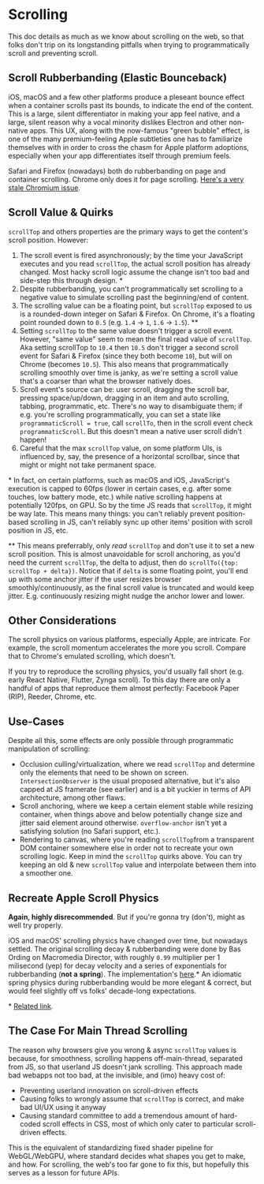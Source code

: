 # Scrolling

This doc details as much as we know about scrolling on the web, so that folks don't trip on its longstanding pitfalls when trying to programmatically scroll and preventing scroll.

## Scroll Rubberbanding (Elastic Bounceback)

iOS, macOS and a few other platforms produce a pleseant bounce effect when a container scrolls past its bounds, to indicate the end of the content. This is a large, silent differentiator in making your app feel native, and a large, silent reason why a vocal minority dislikes Electron and other non-native apps. This UX, along with the now-famous "green bubble" effect, is one of the many premium-feeling Apple subtleties one has to familiarize themselves with in order to cross the chasm for Apple platform adoptions, especially when your app differentiates itself through premium feels.

Safari and Firefox (nowadays) both do rubberbanding on page and container scrolling. Chrome only does it for page scrolling. [Here's a very stale Chromium issue](https://issues.chromium.org/issues/41102897).

## Scroll Value & Quirks

`scrollTop` and others properties are the primary ways to get the content's scroll position. However:

1. The scroll event is fired asynchronously; by the time your JavaScript executes and you read `scrollTop`, the actual scroll position has already changed. Most hacky scroll logic assume the change isn't too bad and side-step this through design. \*
2. Despite rubberbanding, you can't programmatically set scrolling to a negative value to simulate scrolling past the beginning/end of content.
3. The scrolling value can be a floating point, but `scrollTop` exposed to us is a rounded-down integer on Safari & Firefox. On Chrome, it's a floating point rounded down to `0.5` (e.g. `1.4` → `1`, `1.6` → `1.5`). \*\*
4. Setting `scrollTop` to the same value doesn't trigger a scroll event. However, "same value" seem to mean the final read value of `scrollTop`. Aka setting scrollTop to `10.4` then `10.5` don't trigger a second scroll event for Safari & Firefox (since they both become `10`), but will on Chrome (becomes `10.5`). This also means that programmatically scrolling smoothly over time is janky, as we're setting a scroll value that's a coarser than what the browser natively does.
5. Scroll event's source can be: user scroll, dragging the scroll bar, pressing space/up/down, dragging in an item and auto scrolling, tabbing, programmatic, etc. There's no way to disambiguate them; if e.g. you're scrolling programmatically, you can set a state like `programmaticScroll = true`, call `scrollTo`, then in the scroll event check `programmaticScroll`. But this doesn't mean a native user scroll didn't happen!
6. Careful that the max `scrollTop` value, on some platform UIs, is influenced by, say, the presence of a horizontal scrollbar, since that might or might not take permanent space.

\* In fact, on certain platforms, such as macOS and iOS, JavaScript's execution is capped to 60fps (lower in certain cases, e.g. after some touches, low battery mode, etc.) while native scrolling happens at potentially 120fps, on GPU. So by the time JS reads that `scrollTop`, it might be way late. This means many things: you can't reliably prevent position-based scrolling in JS, can't reliably sync up other items' position with scroll position in JS, etc.

\*\* This means preferrably, only _read_ `scrollTop` and don't use it to set a new scroll position. This is almost unavoidable for scroll anchoring, as you'd need the current `scrollTop`, the delta to adjust, then do `scrollTo({top: scrollTop + delta})`. Notice that if `delta` is some floating point, you'll end up with some anchor jitter if the user resizes browser smoothly/continuously, as the final scroll value is truncated and would keep jitter. E.g. continuously resizing might nudge the anchor lower and lower.

## Other Considerations

The scroll physics on various platforms, especially Apple, are intricate. For example, the scroll momentum accelerates the more you scroll. Compare that to Chrome's emulated scrolling, which doesn't.

If you try to reproduce the scrolling physics, you'd usually fall short (e.g. early React Native, Flutter, Zynga scroll). To this day there are only a handful of apps that reproduce them almost perfectly: Facebook Paper (RIP), Reeder, Chrome, etc.

## Use-Cases

Despite all this, some effects are only possible through programmatic manipulation of scrolling:

- Occlusion culling/virtualization, where we read `scrollTop` and determine only the elements that need to be shown on screen. `IntersectionObserver` is the usual proposed alternative, but it's also capped at JS framerate (see earlier) and is a bit yuckier in terms of API architecture, among other flaws.
- Scroll anchoring, where we keep a certain element stable while resizing container, when things above and below potentially change size and jitter said element around otherwise. `overflow-anchor` isn't yet a satisfying solution (no Safari support, etc.).
- Rendering to canvas, where you're reading `scrollTop`from a transparent DOM container somewhere else in order not to recreate your own scrolling logic. Keep in mind the `scrollTop` quirks above. You can try keeping an old & new `scrollTop` value and interpolate between them into a smoother one.

## Recreate Apple Scroll Physics

**Again, highly disrecommended**. But if you're gonna try (don't), might as well try properly.

iOS and macOS' scrolling physics have changed over time, but nowadays settled. The original scrolling decay & rubberbanding were done by Bas Ording on Macromedia Director, with roughly `0.99` multiplier per 1 milisecond (yep) for decay velocity and a series of exponentials for rubberbanding (**not a spring**). The implementation's [here](https://github.com/grp/XNAnimation/blob/508e6aa093765c214500ef022e4f34f3ea5653c0/Animations/XNScrollView.m).\* An idiomatic spring physics during rubberbanding would be more elegant & correct, but would feel slightly off vs folks' decade-long expectations.

\* [Related link](https://gist.github.com/originell/6961057).

## The Case For Main Thread Scrolling

The reason why browsers give you wrong & async `scrollTop` values is because, for smoothness, scrolling happens off-main-thread, separated from JS, so that userland JS doesn't jank scrolling. This approach made bad webapps not too bad, at the invisible, and (imo) heavy cost of:

- Preventing userland innovation on scroll-driven effects
- Causing folks to wrongly assume that `scrollTop` is correct, and make bad UI/UX using it anyway
- Causing standard committee to add a tremendous amount of hard-coded scroll effects in CSS, most of which only cater to particular scroll-driven effects.

This is the equivalent of standardizing fixed shader pipeline for WebGL/WebGPU, where standard decides what shapes you get to make, and how. For scrolling, the web's too far gone to fix this, but hopefully this serves as a lesson for future APIs.
